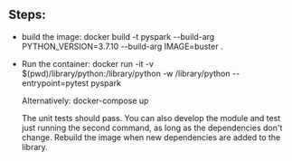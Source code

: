 ## Steps:

- build the image:
  docker build -t pyspark --build-arg PYTHON_VERSION=3.7.10 --build-arg IMAGE=buster .
- Run the container:
  docker run -it -v $(pwd)/library/python:/library/python -w /library/python --entrypoint=pytest pyspark

  Alternatively: docker-compose up

  The unit tests should pass. You can also develop the module and test just running the second command, as long as the dependencies don't change. Rebuild the image when new dependencies are added to the library.



